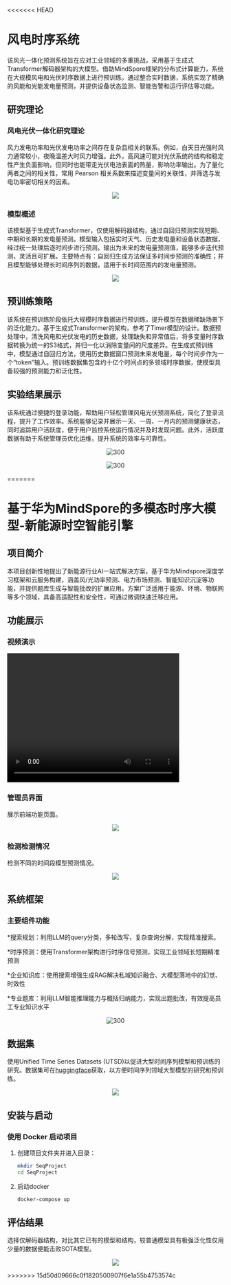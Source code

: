 <<<<<<< HEAD
# 风电时序系统
该风光一体化预测系统旨在应对工业领域的多重挑战，采用基于生成式Transformer解码器架构的大模型。借助MindSpore框架的分布式计算能力，系统在大规模风电和光伏时序数据上进行预训练。通过整合实时数据，系统实现了精确的风能和光能发电量预测，并提供设备状态监测、智能告警和运行评估等功能。

## 研究理论

### 风电光伏一体化研究理论

风力发电功率和光伏发电功率之间存在复杂且相关的联系。例如，白天日光强时风力通常较小，夜晚温差大时风力增强。此外，高风速可能对光伏系统的结构和稳定性产生负面影响，但同时也能带走光伏电池表面的热量，影响功率输出。为了量化两者之间的相关性，常用 Pearson 相关系数来描述变量间的关联性，并筛选与发电功率密切相关的因素。

<p align="center">
<img src="./figures/formulate.png" align=center />
</p>

### 模型概述

该模型基于生成式Transformer，仅使用解码器结构，通过自回归预测实现短期、中期和长期的发电量预测。模型输入包括实时天气、历史发电量和设备状态数据，经过统一处理后逐时间步进行预测。输出为未来的发电量预测值，能够多步迭代预测，灵活且可扩展。主要特点有：自回归生成方法保证多时间步预测的准确性；并且模型能够处理长时间序列的数据，适用于长时间范围内的发电量预测。

<p align="center">
<img src="./figures/model.png" align=center />
</p>


## 预训练策略

该系统在预训练阶段依托大规模时序数据进行预训练，提升模型在数据稀缺场景下的泛化能力。基于生成式Transformer的架构，参考了Timer模型的设计。数据预处理中，清洗风电和光伏发电的历史数据，处理缺失和异常值后，将多变量时序数据转换为统一的S3格式，并归一化以消除变量间的尺度差异。在生成式预训练中，模型通过自回归方法，使用历史数据窗口预测未来发电量，每个时间步作为一个“token”输入。预训练数据集包含约十亿个时间点的多领域时序数据，使模型具备较强的预测能力和泛化性。



## 实验结果展示

该系统通过便捷的登录功能，帮助用户轻松管理风电光伏预测系统，简化了登录流程，提升了工作效率。系统能够记录并展示一天、一周、一月内的预测健康状态，同时追踪用户活跃度，便于用户监控系统运行情况并及时发现问题。此外，活跃度数据有助于系统管理员优化运维，提升系统的效率与可靠性。

<p align="center">
<img src="./figures/user.png" alt="300" align=center />
</p>
<p align="center">
<img src="./figures/admin.png" alt="300" align=center />
</p>


=======
# 基于华为MindSpore的多模态时序大模型-新能源时空智能引擎
## 项目简介
本项目创新性地提出了新能源行业AI一站式解决方案，基于华为Mindspore深度学习框架和云服务构建，涵盖风/光功率预测、电力市场预测、智能知识沉淀等功能，并提供题库生成与智能批改的扩展应用。方案广泛适用于能源、环境、物联网等多个领域，具备高适配性和安全性，可通过微调快速迁移应用。
## 功能展示
### 视频演示
<video width="400" height="300" controls>
  <source src="./figures/video.mp4" type="video/mp4">
  你的浏览器不支持视频标签。
</video>

### 管理员界面
展示前端功能页面。
<p align="center">
<img src="./figures/admin.png" align=center />
</p>

### 检测检测情况
检测不同的时间段模型预测情况。
<p align="center">
<img src="./figures/DiffTime.png" align=center />
</p>

## 系统框架
### 主要组件功能
*搜索规划：利用LLM的query分类，多轮改写，复杂查询分解，实现精准搜索。

*时序预测：使用Transformer架构进行时序信号预测，实现工业领域长短期精准预测

*企业知识库：使用搜索增强生成RAG解决私域知识融合、大模型落地中的幻觉、时效性

*专业题库：利用LLM智能推理能力与概括归纳能力，实现出题批改，有效提高员工专业知识水平
<p align="center">
<img src="./figures/frame.png" alt="300" align=center />
</p>


## 数据集
使用Unified Time Series Datasets (UTSD)以促进大型时间序列模型和预训练的研究。数据集可在[huggingface](https://huggingface.co/datasets/thuml/UTSD)获取，以方便时间序列领域大型模型的研究和预训练。

<p align="center">
<img src="./figures/utsd.png" align=center />
</p>

## 安装与启动
### 使用 Docker 启动项目

1. 创建项目文件夹并进入目录：

   ```bash
   mkdir SeqProject
   cd SeqProject
2. 启动docker

   ```bash
   docker-compose up

## 评估结果

选择仅解码器结构，对比其它已有的模型和结构，较普通模型具有极强泛化性仅用少量的数据便能击败SOTA模型。

<p align="center">
<img src="./figures/result.png" align=center />
</p>
>>>>>>> 15d50d09666c0f1820500907f6e1a55b4753574c
